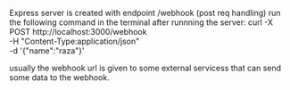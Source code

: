 Express server is created with endpoint /webhook (post req handling) run the following command in the terminal after runnning the server:
curl -X POST http://localhost:3000/webhook \
 -H "Content-Type:application/json" \
 -d '{"name":"raza"}'

usually the webhook url is given to some external servicess that can send some data to the webhook.
